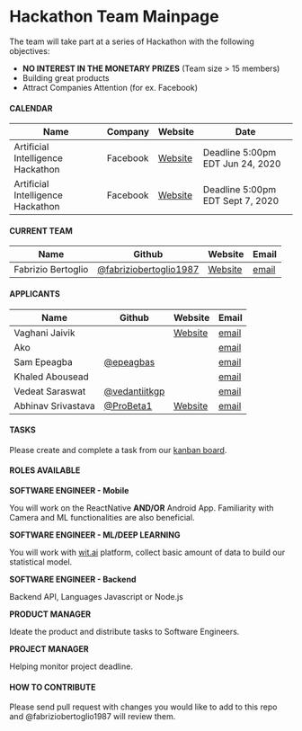 # Hackathon Team Mainpage
The team will take part at a series of Hackathon with the following objectives:

- **NO INTEREST IN THE MONETARY PRIZES** (Team size > 15 members)
- Building great products
- Attract Companies Attention (for ex. Facebook)

#### CALENDAR

|Name   | Company | Website  | Date |
|---|---|---|---|
|Artificial Intelligence Hackathon   | Facebook  |[Website][101]   | Deadline 5:00pm EDT Jun 24, 2020  |
|Artificial Intelligence Hackathon   | Facebook  |[Website][101]   | Deadline 5:00pm EDT Sept 7, 2020  |


[101]: https://fbai2.devpost.com/?ref_content=online-hackathons&ref_feature=challenge&ref_medium=facebook-channel

#### CURRENT TEAM

|Name   | Github | Website  | Email  |
|---|---|---|---|
|Fabrizio Bertoglio   | [@fabriziobertoglio1987][1]  |[Website][2]   | [email][3]  |

#### APPLICANTS
|Name   | Github | Website  | Email  |
|---|---|---|---|
|Vaghani Jaivik   |   |[Website][4]   | [email][5]  |
|Ako   |   |   | [email][7]  |
|Sam Epeagba   | [@epeagbas][9]  |   | [email][8]  |
|Khaled Abousead   |  |   | [email][10]  |
|Vedeat Saraswat   | [@vedantiitkgp][12]  |   | [email][11]  |
|Abhinav Srivastava | [@ProBeta1][13]   | [Website][14]  | [email][15]  |

[1]: https://github.com/fabriziobertoglio1987 
[2]: https://fabriziobertoglio.xyz
[3]: mailto:fabrizio.bertoglio@gmail.com?subject=[GitHub]%20Hackathon%20Team

[4]: https://play.google.com/store/apps/dev?id=7683027438655020608
[5]: mailto:vaghanijaivik312000@gmail.com?subject=[GitHub]%20Hackathon%20Team

[7]:mailto:aheidari@gmu.edu?subject=[GitHub]%20Hackathon%20Team

[8]: mailto:epeagbas@gmail.com?subject=[GitHub]%20Hackathon%20Team
[9]: https://github.com/Epeagbas

[10]: mailto:KHALED.ABOUSEADA42@bcmail.cuny.edu?subject=[GitHub]%20Hackathon%20Team

[11]: mailto:vedantntpc@gmail.com?subject=[GitHub]%20Hackathon%20Team
[12]: https://github.com/vedantiitkgp

[13]: https://github.com/ProBeta1
[14]: https://probeta1.github.io/mywebsite/
[15]: mailto:humblebeta@gmail.com?subject=[GitHub]%20Hackathon%20Team

 

#### TASKS
Please create and complete a task from our [kanban board](https://github.com/fabriziobertoglio1987/hackathon-team/projects/1?add_cards_query=is%3Aopen). 

#### ROLES AVAILABLE

**SOFTWARE ENGINEER - Mobile**

You will work on the ReactNative **AND/OR** Android App. Familiarity with Camera and ML functionalities are also beneficial.

**SOFTWARE ENGINEER - ML/DEEP LEARNING**

You will work with [wit.ai](https://wit.ai) platform, collect basic amount of data to build our statistical model.

**SOFTWARE ENGINEER - Backend**

Backend API, Languages Javascript or Node.js

**PRODUCT MANAGER**

Ideate the product and distribute tasks to Software Engineers.

**PROJECT MANAGER**

Helping monitor project deadline.


#### HOW TO CONTRIBUTE

Please send pull request with changes you would like to add to this repo and @fabriziobertoglio1987 will review them.
